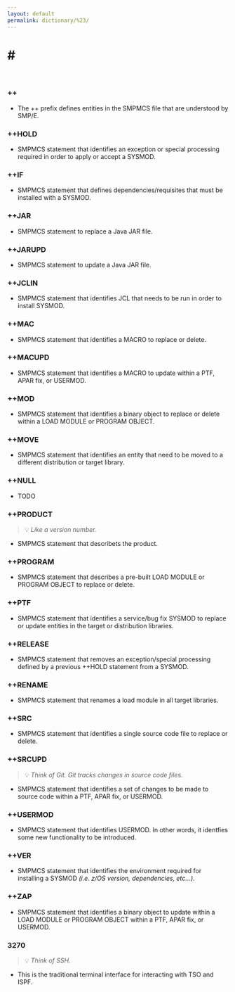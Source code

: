 ```yaml
---
layout: default
permalink: dictionary/%23/
---
```


# \#

&nbsp;

### ++
* The ++ prefix defines entities in the SMPMCS file that are understood by SMP/E.

### ++HOLD
* SMPMCS statement that identifies an exception or special processing required in order to apply or accept a SYSMOD.

### ++IF
* SMPMCS statement that defines dependencies/requisites that must be installed with a SYSMOD.

### ++JAR
* SMPMCS statement to replace a Java JAR file.

### ++JARUPD
* SMPMCS statement to update a Java JAR file.

### ++JCLIN
* SMPMCS statement that identifies JCL that needs to be run in order to install SYSMOD.

### ++MAC
* SMPMCS statement that identifies a MACRO to replace or delete.

### ++MACUPD
* SMPMCS statement that identifies a MACRO to update within a PTF, APAR fix, or USERMOD.

### ++MOD
* SMPMCS statement that identifies a binary object to replace or delete within a LOAD MODULE or PROGRAM OBJECT.

### ++MOVE
* SMPMCS statement that identifies an entity that need to be moved to a different distribution or target library.

### ++NULL
* TODO

### ++PRODUCT
> 💡 _Like a version number._

* SMPMCS statement that describets the product.

### ++PROGRAM
* SMPMCS statement that describes a pre-built LOAD MODULE or PROGRAM OBJECT to replace or delete.

### ++PTF
* SMPMCS statement that identifies a service/bug fix SYSMOD to replace or update entities in the target or distribution libraries.

### ++RELEASE
* SMPMCS statement that removes an exception/special processing defined by a previous ++HOLD statement from a SYSMOD.

### ++RENAME
* SMPMCS statement that renames a load module in all target libraries.

### ++SRC
* SMPMCS statement that identifies a single source code file to replace or delete.

### ++SRCUPD
> 💡 _Think of Git. Git tracks changes in source code files._

* SMPMCS statement that identifies a set of changes to be made to source code within a PTF, APAR fix, or USERMOD.

### ++USERMOD
* SMPMCS statement that identifies USERMOD. In other words, it identfies some new functionality to be introduced.

### ++VER
* SMPMCS statement that identifies the environment required for installing a SYSMOD _(i.e. z/OS version, dependencies, etc...)_.

### ++ZAP
* SMPMCS statement that identifies a binary object to update within a LOAD MODULE or PROGRAM OBJECT within a PTF, APAR fix, or USERMOD.

### 3270
> 💡 _Think of SSH._

* This is the traditional terminal interface for interacting with TSO and ISPF.